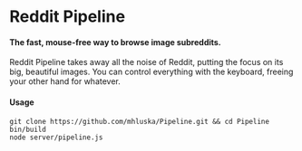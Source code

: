 Reddit Pipeline
===============

#### The fast, mouse-free way to browse image subreddits. ####

Reddit Pipeline takes away all the noise of Reddit, putting the focus on its 
big, beautiful images. You can control everything with the keyboard, freeing 
your other hand for whatever.

#### Usage ####
    git clone https://github.com/mhluska/Pipeline.git && cd Pipeline
    bin/build
    node server/pipeline.js
